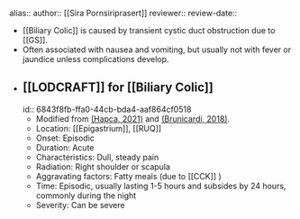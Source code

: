 alias::
author:: [[Sira Pornsiriprasert]] 
reviewer::
review-date::

- [[Biliary Colic]] is caused by transient cystic duct obstruction due to [[GS]].
- Often associated with nausea and vomiting, but usually not with fever or jaundice unless complications develop.
- ## [[LODCRAFT]] for [[Biliary Colic]]
  id:: 6843f8fb-ffa0-44cb-bda4-aaf864cf0518
	- Modified from [(Hapca, 2021)]([[References/hapcaBiliaryColic2021]]) and [(Brunicardi, 2018)]([[References/brunicardiSchwartzsPrinciplesSurgery2018]]).
	- Location: [[Epigastrium]], [[RUQ]]
	- Onset: Episodic
	- Duration: Acute
	- Characteristics: Dull, steady pain
	- Radiation: Right shoulder or scapula
	- Aggravating factors: Fatty meals (due to [[CCK]] )
	- Time: Episodic, usually lasting 1-5 hours and subsides by 24 hours, commonly during the night
	- Severity: Can be severe